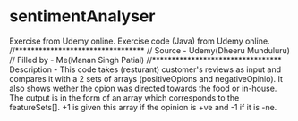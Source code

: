# sentimentAnalyser
Exercise from Udemy online.
Exercise code (Java) from Udemy online. 
//*********************************
//  Source - Udemy(Dheeru Munduluru) 
//  Filled by - Me(Manan Singh Patial)
//*********************************
Description - This code takes (resturant) customer's reviews  as input and compares it with a 2 sets of arrays (positiveOpions and negativeOpinio). It also shows wether the opion was directed towards the food or in-house. The output is in the form of an array which corresponds to the featureSets[]. +1 is given this array if the opinion is +ve and -1 if it is -ne. 
